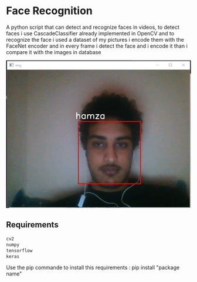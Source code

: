 # Face Recognition
A python script that can detect and recognize faces in videos, to detect faces i use CascadeClassifier already implemented in OpenCV and to recognize the face i used a dataset of my pictures i encode them with the FaceNet encoder and in every frame i detect the face and i encode it than i compare it with the images in database

![img](/images/image1.PNG)

## Requirements
```
cv2
numpy
tensorflow
keras
```
Use the pip commande to install this requirements : pip install "package name"
